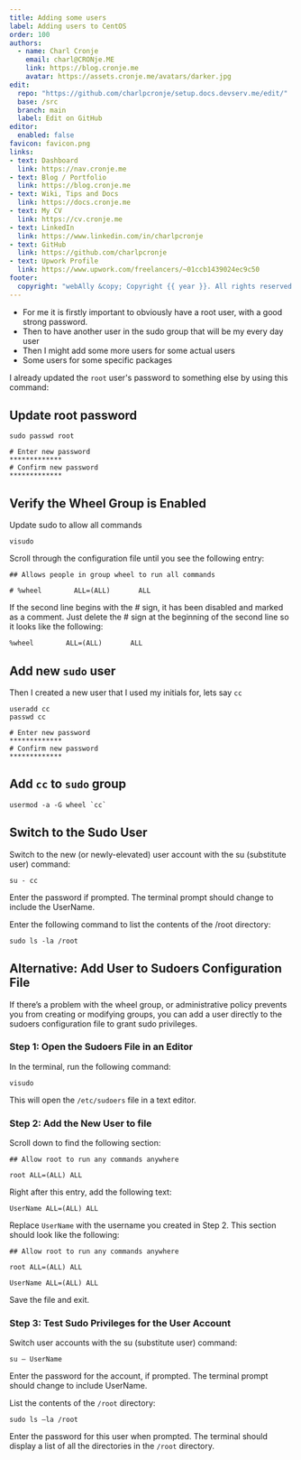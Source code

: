```yaml
---
title: Adding some users
label: Adding users to CentOS
order: 100
authors:
  - name: Charl Cronje
    email: charl@CRONje.ME
    link: https://blog.cronje.me
    avatar: https://assets.cronje.me/avatars/darker.jpg
edit:
  repo: "https://github.com/charlpcronje/setup.docs.devserv.me/edit/"
  base: /src
  branch: main
  label: Edit on GitHub
editor:
  enabled: false
favicon: favicon.png
links:
- text: Dashboard
  link: https://nav.cronje.me
- text: Blog / Portfolio
  link: https://blog.cronje.me
- text: Wiki, Tips and Docs 
  link: https://docs.cronje.me
- text: My CV
  link: https://cv.cronje.me
- text: LinkedIn
  link: https://www.linkedin.com/in/charlpcronje
- text: GitHub
  link: https://github.com/charlpcronje
- text: Upwork Profile
  link: https://www.upwork.com/freelancers/~01ccb1439024ec9c50
footer:
  copyright: "webAlly &copy; Copyright {{ year }}. All rights reserved."
---
```

<script type="text/javascript">(function(w,s){var e=document.createElement("script");e.type="text/javascript";e.async=true;e.src="https://cdn.pagesense.io/js/webally/f2527eebee974243853bcd47b32631f4.js";var x=document.getElementsByTagName("script")[0];x.parentNode.insertBefore(e,x);})(window,"script");</script>


- For me it is firstly important to obviously have a root user, with a good strong password.
- Then to have another user in the sudo group that will be my every day user
- Then I might add some more users for some actual users
- Some users for some specific packages

I already updated the `root` user's password to something else by using this command:

## Update root password

```shell
sudo passwd root

# Enter new password
*************
# Confirm new password
*************
```

## Verify the Wheel Group is Enabled

Update sudo to allow all commands

```shell
visudo
```

Scroll through the configuration file until you see the following entry:

```shell
## Allows people in group wheel to run all commands

# %wheel        ALL=(ALL)       ALL
```

If the second line begins with the # sign, it has been disabled and marked as a comment. Just delete the # sign at the beginning of the second line so it looks like the following:

```shell
%wheel        ALL=(ALL)       ALL
```

## Add new `sudo` user

Then I created a new user that I used my initials for, lets say `cc`

```shell
useradd cc
passwd cc

# Enter new password
*************
# Confirm new password
*************
```

## Add `cc` to `sudo` group

```shell
usermod -a -G wheel `cc`
```

## Switch to the Sudo User

Switch to the new (or newly-elevated) user account with the su (substitute user) command:

```shell
su - cc
```

Enter the password if prompted. The terminal prompt should change to include the UserName.

Enter the following command to list the contents of the /root directory:

```shell
sudo ls -la /root
```

## Alternative: Add User to Sudoers Configuration File

If there’s a problem with the wheel group, or administrative policy prevents you from creating or modifying groups, you can add a user directly to the sudoers configuration file to grant sudo privileges.

### Step 1: Open the Sudoers File in an Editor

In the terminal, run the following command:

```shell
visudo
```

This will open the `/etc/sudoers` file in a text editor.

### Step 2: Add the New User to file

Scroll down to find the following section:

```shell
## Allow root to run any commands anywhere

root ALL=(ALL) ALL
```

Right after this entry, add the following text:

```shell
UserName ALL=(ALL) ALL
```

Replace `UserName` with the username you created in Step 2. This section should look like the following:

```shell
## Allow root to run any commands anywhere

root ALL=(ALL) ALL

UserName ALL=(ALL) ALL
```

Save the file and exit.

### Step 3: Test Sudo Privileges for the User Account

Switch user accounts with the su (substitute user) command:

```shell
su — UserName
```

Enter the password for the account, if prompted. The terminal prompt should change to include UserName.

List the contents of the `/root` directory:

```shell
sudo ls —la /root
```

Enter the password for this user when prompted. The terminal should display a list of all the directories in the `/root` directory.
